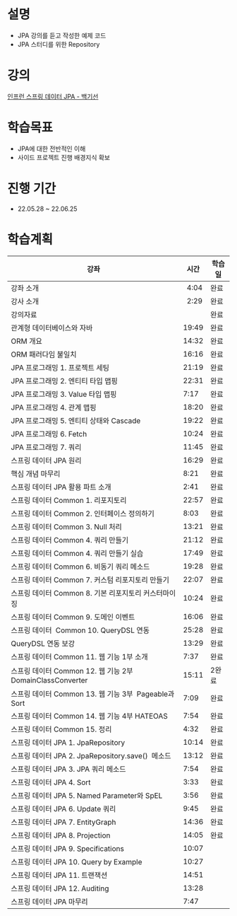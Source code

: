 # 설명
- JPA 강의를 듣고 작성한 예제 코드 
- JPA 스터디를 위한 Repository

# 강의
[인프런 스프링 데이터 JPA - 백기선 ](https://www.inflearn.com/course/%EC%8A%A4%ED%94%84%EB%A7%81-%EB%8D%B0%EC%9D%B4%ED%84%B0-jpa/)

# 학습목표
- JPA에 대한 전반적인 이해
- 사이드 프로젝트 진행 배경지식 확보  
  
# 진행 기간
- 22.05.28 ~ 22.06.25

# 학습계획
| 강좌 | 시간 | 학습일 |
| --- | --- | --- |
|강좌 소개|  4:04|완료 |
|강사 소개|  2:29|완료 |
| 강의자료|　 | 완료 |
|관계형 데이터베이스와 자바|19:49|완료 |
| ORM 개요|14:32|완료 |
| ORM 패러다임 불일치|16:16|완료 |
| JPA 프로그래밍 1. 프로젝트 세팅|21:19|완료 |
| JPA 프로그래밍 2. 엔티티 타입 맵핑|22:31|완료 |
| JPA 프로그래밍 3. Value 타입 맵핑|7:17|완료 |
| JPA 프로그래밍 4. 관계 맵핑|18:20|완료 |
| JPA 프로그래밍 5. 엔티티 상태와 Cascade|19:22|완료|
| JPA 프로그래밍 6. Fetch|10:24|완료|
| JPA 프로그래밍 7. 쿼리|11:45|완료|
| 스프링 데이터 JPA 원리|16:29|완료|
| 핵심 개념 마무리|8:21|완료|
|스프링 데이터 JPA 활용 파트 소개|2:41|완료|
| 스프링 데이터 Common 1. 리포지토리|22:57|완료|
| 스프링 데이터 Common 2. 인터페이스 정의하기|8:03|완료|
| 스프링 데이터 Common 3. Null 처리|13:21|완료|
| 스프링 데이터 Common 4. 쿼리 만들기|21:12|완료|
| 스프링 데이터 Common 4. 쿼리 만들기 실습|17:49|완료|
| 스프링 데이터 Common 6. 비동기 쿼리 메소드|19:28|완료|
| 스프링 데이터 Common 7. 커스텀 리포지토리 만들기|22:07|완료|
| 스프링 데이터 Common 8. 기본 리포지토리 커스터마이징|10:24|완료|
| 스프링 데이터 Common 9. 도메인 이벤트|16:06|완료|
| 스프링 데이터  Common 10. QueryDSL 연동|25:28|완료|
| QueryDSL 연동 보강|13:29|완료|
| 스프링 데이터 Common 11. 웹 기능 1부 소개|7:37|완료|
| 스프링 데이터 Common 12. 웹 기능 2부 DomainClassConverter|15:11|2완료|
| 스프링 데이터 Common 13. 웹 기능 3부  Pageable과 Sort|7:09|완료|
| 스프링 데이터 Common 14. 웹 기능 4부 HATEOAS|7:54|완료|
| 스프링 데이터 Common 15. 정리|4:32|완료|
| 스프링 데이터 JPA 1. JpaRepository|10:14|완료|
| 스프링 데이터 JPA 2. JpaRepository.save()  메소드|13:12|완료|
| 스프링 데이터 JPA 3. JPA 쿼리 메소드|7:54|완료|
| 스프링 데이터 JPA 4. Sort|3:33|완료|
| 스프링 데이터 JPA 5. Named Parameter와 SpEL|3:56|완료|
| 스프링 데이터 JPA 6. Update 쿼리|9:45|완료|
| 스프링 데이터 JPA 7. EntityGraph|14:36|완료|
| 스프링 데이터 JPA 8. Projection|14:05|완료|
| 스프링 데이터 JPA 9. Specifications|10:07||
| 스프링 데이터 JPA 10. Query by Example|10:27||
| 스프링 데이터 JPA 11. 트랜잭션|14:51||
| 스프링 데이터 JPA 12. Auditing|13:28||
| 스프링 데이터 JPA 마무리|7:47||
